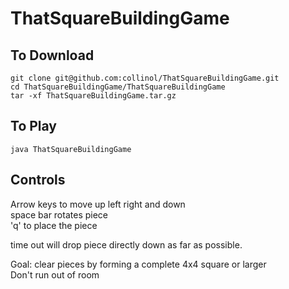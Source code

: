 # ThatSquareBuildingGame


## To Download
```
git clone git@github.com:collinol/ThatSquareBuildingGame.git
cd ThatSquareBuildingGame/ThatSquareBuildingGame
tar -xf ThatSquareBuildingGame.tar.gz
```
## To Play
```
java ThatSquareBuildingGame
```
## Controls

Arrow keys to move up left right and down  
space bar rotates piece  
'q' to place the piece  

time out will drop piece directly down as far as possible.  

Goal: clear pieces by forming a complete 4x4 square or larger  
Don't run out of room



